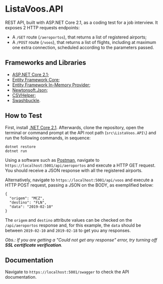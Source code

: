 # ListaVoos.API

REST API, built with ASP.NET Core 2.1, as a coding test for a job interview.
It exposes 2 HTTP requests endpoints:
- A ```/GET``` route (```/aeroportos```), that returns a list of registered airports;
- A ```/POST``` route (```/voos```), that returns a list of flights, including at maximum one extra connection, scheduled according to the parameters passed.

## Frameworks and Libraries
- [ASP.NET Core 2.1](https://docs.microsoft.com/pt-br/aspnet/core/?view=aspnetcore-2.1);
- [Entity Framework Core](https://docs.microsoft.com/en-us/ef/core/);
- [Entity Framework In-Memory Provider](https://docs.microsoft.com/en-us/ef/core/miscellaneous/testing/in-memory);
- [Newtonsoft.Json](https://newtonsoft.com/json);
- [CSVHelper](https://joshclose.github.io/CsvHelper/);
- [Swashbuckle](https://github.com/domaindrivendev/Swashbuckle).

## How to Test

First, install [.NET Core 2.1](https://dotnet.microsoft.com/download/dotnet-core/2.1).
Afterwards, clone the repository, open the terminal or command prompt at the API root path (```src\ListaVoos.API\```) and run the following commands, in sequence:

```
dotnet restore
dotnet run
```

Using a software such as [Postman](https://getpostman.com/), navigate to ```https://localhost:5001/api/aeroportos``` and execute a HTTP GET request. You should receive a JSON response with all the registered airports.

Alternatively, navigate to ```https://localhost:5001/api/voos``` and execute a HTTP POST request, passing a JSON on the BODY, as exemplified below:

```
{
  "origem": "MCZ",
  "destino": "FLN",
  "data": "2019-02-10"
}
```

The ```origem``` and ```destino``` attribute values can be checked on the ```/api/aeroportos``` response and, for this example, the ```data``` should be between ```2019-02-10``` and ```2019-02-18``` to get you any responses.

_Obs.: If you are getting a "Could not get any response" error, try turning off **SSL certificate verification**._

## Documentation

Navigate to ```https://localhost:5001/swagger``` to check the API documentation.
